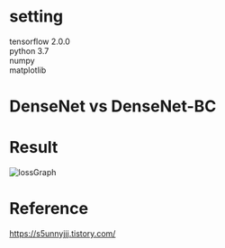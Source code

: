 # setting  
tensorflow 2.0.0  
python 3.7  
numpy  
matplotlib  

# DenseNet vs DenseNet-BC  


# Result
![lossGraph](https://user-images.githubusercontent.com/70457520/91650494-3e1b9380-eabb-11ea-891a-fbeca771406b.png)  

# Reference  
https://s5unnyjjj.tistory.com/
